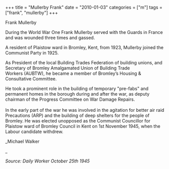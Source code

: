 +++
title = "Mullerby Frank"
date = "2010-01-03"
categories = ["m"]
tags = ["frank", "mullerby"]
+++

Frank Mullerby  
  
During the World War One Frank Mullerby served with the Guards in France and was wounded three times and gassed.

  
A resident of Plaistow ward in Bromley, Kent, from 1923, Mullerby joined the Communist Party in 1925.

As President of the local Building Trades Federation of building unions, and Secretary of Bromley Amalgamated Union of Building Trade Workers (AUBTW), he became a member of Bromley’s Housing & Consultative Committee.

He took a prominent role in the building of temporary "pre-fabs" and permanent homes in the borough during and after the war, as deputy chairman of the Progress Committee on War Damage Repairs.  
   
In the early part of the war he was involved in the agitation for better air raid Precautions (ARP) and the building of deep shelters for the people of Bromley. He was elected unopposed as the Communist Councillor for Plaistow ward of Bromley Council in Kent on 1st November 1945, when the Labour candidate withdrew.

_Michael Walker  
  
_

_Source: Daily Worker_ _October 25th 1945_
